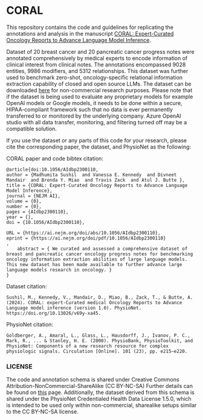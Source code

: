 # CORAL

This repository contains the code and guidelines for replicating the annotations and analysis in the manuscript 
[CORAL: Expert-Curated Oncology Reports to Advance Language Model Inference](https://ai.nejm.org/doi/full/10.1056/AIdbp2300110).

Dataset of 20 breast cancer and 20 pancreatic cancer progress notes were annotated comprehensively by medical experts to encode information of clinical interest from clinical notes. The annotations encompassed 9028 entities, 9986 modifiers, and 5312 relationships. This dataset was further used to benchmark zero-shot, oncology-specific relational information extraction capability of closed and open source LLMs. The dataset can be downloaded [here](https://physionet.org/content/curated-oncology-reports/1.0/) for non-commercial research purposes. Please note that if the dataset is being used to evaluate any proprietary models for example OpenAI models or Google models, it needs to be done within a secure, HIPAA-compliant framework such that no data is ever permanently transferred to or monitored by the underlying company. Azure OpenAI studio with all data transfer, monitoring, and filtering turned off may be a compatible solution.

If you use the dataset or any parts of this code for your research, please cite the corresponding paper, the dataset, and PhysioNet as the following:

CORAL paper and code bibtex citation:
```
@article{doi:10.1056/AIdbp2300110,
author = {Madhumita Sushil  and Vanessa E. Kennedy  and Divneet Mandair  and Brenda Y. Miao  and Travis Zack  and Atul J. Butte },
title = {CORAL: Expert-Curated Oncology Reports to Advance Language Model Inference},
journal = {NEJM AI},
volume = {0},
number = {0},
pages = {AIdbp2300110},
year = {},
doi = {10.1056/AIdbp2300110},

URL = {https://ai.nejm.org/doi/abs/10.1056/AIdbp2300110},
eprint = {https://ai.nejm.org/doi/pdf/10.1056/AIdbp2300110}
,
    abstract = { We curated and assessed a comprehensive dataset of breast and pancreatic cancer oncology progress notes for benchmarking oncology information extraction abilities of large language models. This new dataset has been made available to further advance large language models research in oncology. }
}

```

Dataset citation:

```
Sushil, M., Kennedy, V., Mandair, D., Miao, B., Zack, T., & Butte, A. (2024). CORAL: expert-Curated medical Oncology Reports to Advance Language model inference (version 1.0). PhysioNet. https://doi.org/10.13026/v69y-xa45.
```

PhysioNet citation:

```
Goldberger, A., Amaral, L., Glass, L., Hausdorff, J., Ivanov, P. C., Mark, R., ... & Stanley, H. E. (2000). PhysioBank, PhysioToolkit, and PhysioNet: Components of a new research resource for complex physiologic signals. Circulation [Online]. 101 (23), pp. e215–e220.
```

### LICENSE
The code and annotation schema is shared under Creative Commons Attribution-NonCommercial-ShareAlike (CC BY-NC-SA)
Further details can be found on [this](https://creativecommons.org/licenses/by-nc-sa/4.0/) page. 
Additionally, the dataset derived from this schema is shared under the PhysioNet Credentialed Health Data License 1.5.0, which is intended to be used only within non-commercial, sharealike setups similar to the CC BY-NC-SA license.

